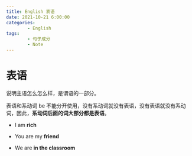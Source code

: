 ```yaml
---
title: English 表语
date: 2021-10-21 6:00:00
categories:
        - English
tags:
        - 句子成分
        - Note
---
```


# 表语

说明主语怎么怎么样，是谓语的一部分。

表语和系动词 be 不能分开使用，没有系动词就没有表语，没有表语就没有系动词，因此，**系动词后面的词大部分都是表语**。

- I am **rich**

- You are my **friend**

- We are **in the classroom**
